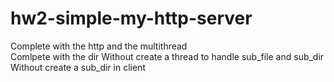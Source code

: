 # hw2-simple-my-http-server
Complete with the http and the multithread  
Comlpete with the dir 
Without create a thread to handle sub_file and sub_dir
Without create a sub_dir in client  
